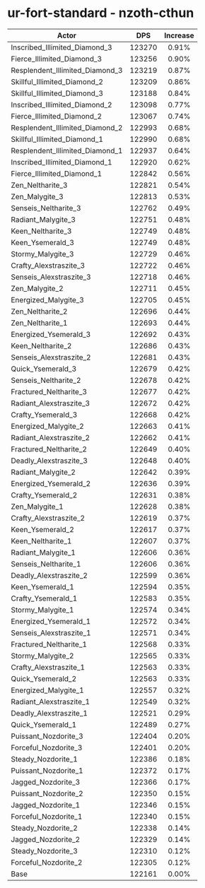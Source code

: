 # ur-fort-standard - nzoth-cthun
| Actor | DPS | Increase |
|---|:---:|:---:|
|Inscribed_Illimited_Diamond_3|123270|0.91%|
|Fierce_Illimited_Diamond_3|123256|0.90%|
|Resplendent_Illimited_Diamond_3|123219|0.87%|
|Skillful_Illimited_Diamond_2|123209|0.86%|
|Skillful_Illimited_Diamond_3|123188|0.84%|
|Inscribed_Illimited_Diamond_2|123098|0.77%|
|Fierce_Illimited_Diamond_2|123067|0.74%|
|Resplendent_Illimited_Diamond_2|122993|0.68%|
|Skillful_Illimited_Diamond_1|122990|0.68%|
|Resplendent_Illimited_Diamond_1|122937|0.64%|
|Inscribed_Illimited_Diamond_1|122920|0.62%|
|Fierce_Illimited_Diamond_1|122842|0.56%|
|Zen_Neltharite_3|122821|0.54%|
|Zen_Malygite_3|122813|0.53%|
|Senseis_Neltharite_3|122762|0.49%|
|Radiant_Malygite_3|122751|0.48%|
|Keen_Neltharite_3|122749|0.48%|
|Keen_Ysemerald_3|122749|0.48%|
|Stormy_Malygite_3|122729|0.46%|
|Crafty_Alexstraszite_3|122722|0.46%|
|Senseis_Alexstraszite_3|122718|0.46%|
|Zen_Malygite_2|122711|0.45%|
|Energized_Malygite_3|122705|0.45%|
|Zen_Neltharite_2|122696|0.44%|
|Zen_Neltharite_1|122693|0.44%|
|Energized_Ysemerald_3|122692|0.43%|
|Keen_Neltharite_2|122686|0.43%|
|Senseis_Alexstraszite_2|122681|0.43%|
|Quick_Ysemerald_3|122679|0.42%|
|Senseis_Neltharite_2|122678|0.42%|
|Fractured_Neltharite_3|122677|0.42%|
|Radiant_Alexstraszite_3|122672|0.42%|
|Crafty_Ysemerald_3|122668|0.42%|
|Energized_Malygite_2|122663|0.41%|
|Radiant_Alexstraszite_2|122662|0.41%|
|Fractured_Neltharite_2|122649|0.40%|
|Deadly_Alexstraszite_3|122648|0.40%|
|Radiant_Malygite_2|122642|0.39%|
|Energized_Ysemerald_2|122636|0.39%|
|Crafty_Ysemerald_2|122631|0.38%|
|Zen_Malygite_1|122628|0.38%|
|Crafty_Alexstraszite_2|122619|0.37%|
|Keen_Ysemerald_2|122617|0.37%|
|Keen_Neltharite_1|122607|0.37%|
|Radiant_Malygite_1|122606|0.36%|
|Senseis_Neltharite_1|122606|0.36%|
|Deadly_Alexstraszite_2|122599|0.36%|
|Keen_Ysemerald_1|122594|0.35%|
|Crafty_Ysemerald_1|122583|0.35%|
|Stormy_Malygite_1|122574|0.34%|
|Energized_Ysemerald_1|122572|0.34%|
|Senseis_Alexstraszite_1|122571|0.34%|
|Fractured_Neltharite_1|122568|0.33%|
|Stormy_Malygite_2|122565|0.33%|
|Crafty_Alexstraszite_1|122563|0.33%|
|Quick_Ysemerald_2|122563|0.33%|
|Energized_Malygite_1|122557|0.32%|
|Radiant_Alexstraszite_1|122549|0.32%|
|Deadly_Alexstraszite_1|122521|0.29%|
|Quick_Ysemerald_1|122489|0.27%|
|Puissant_Nozdorite_3|122404|0.20%|
|Forceful_Nozdorite_3|122401|0.20%|
|Steady_Nozdorite_1|122386|0.18%|
|Puissant_Nozdorite_1|122372|0.17%|
|Jagged_Nozdorite_3|122366|0.17%|
|Puissant_Nozdorite_2|122350|0.15%|
|Jagged_Nozdorite_1|122346|0.15%|
|Forceful_Nozdorite_1|122340|0.15%|
|Steady_Nozdorite_2|122338|0.14%|
|Jagged_Nozdorite_2|122329|0.14%|
|Steady_Nozdorite_3|122310|0.12%|
|Forceful_Nozdorite_2|122305|0.12%|
|Base|122161|0.00%|
